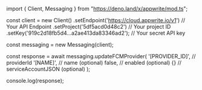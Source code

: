 import { Client, Messaging } from "https://deno.land/x/appwrite/mod.ts";

const client = new Client()
    .setEndpoint('https://cloud.appwrite.io/v1') // Your API Endpoint
    .setProject('5df5acd0d48c2') // Your project ID
    .setKey('919c2d18fb5d4...a2ae413da83346ad2'); // Your secret API key

const messaging = new Messaging(client);

const response = await messaging.updateFCMProvider(
    '[PROVIDER_ID]', // providerId
    '[NAME]', // name (optional)
    false, // enabled (optional)
    {} // serviceAccountJSON (optional)
);

console.log(response);
